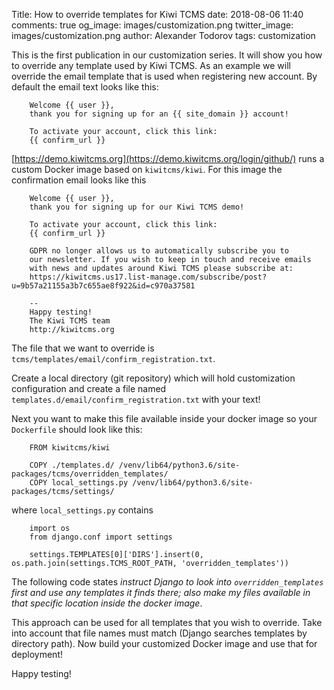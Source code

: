 Title: How to override templates for Kiwi TCMS
date: 2018-08-06 11:40
comments: true
og_image: images/customization.png
twitter_image: images/customization.png
author: Alexander Todorov
tags: customization


This is the first publication in our customization series. It will show you
how to override any template used by Kiwi TCMS. As an example we will override
the email template that is used when registering new account. By default the
email text looks like this:

        Welcome {{ user }},
        thank you for signing up for an {{ site_domain }} account!
        
        To activate your account, click this link:
        {{ confirm_url }}



[https://demo.kiwitcms.org](https://demo.kiwitcms.org/login/github/)
runs a custom Docker image based on
`kiwitcms/kiwi`. For this image the confirmation email looks like this

        Welcome {{ user }},
        thank you for signing up for our Kiwi TCMS demo!
        
        To activate your account, click this link:
        {{ confirm_url }}
        
        GDPR no longer allows us to automatically subscribe you to
        our newsletter. If you wish to keep in touch and receive emails
        with news and updates around Kiwi TCMS please subscribe at:
        https://kiwitcms.us17.list-manage.com/subscribe/post?u=9b57a21155a3b7c655ae8f922&id=c970a37581
        
        --
        Happy testing!
        The Kiwi TCMS team
        http://kiwitcms.org


The file that we want to override is `tcms/templates/email/confirm_registration.txt`.

Create a local directory (git repository) which will hold customization configuration
and create a file named `templates.d/email/confirm_registration.txt` with your text!

Next you want to make this file available inside your docker image so your `Dockerfile`
should look like this:

        FROM kiwitcms/kiwi
        
        COPY ./templates.d/ /venv/lib64/python3.6/site-packages/tcms/overridden_templates/
        COPY local_settings.py /venv/lib64/python3.6/site-packages/tcms/settings/

where `local_settings.py` contains

        import os
        from django.conf import settings
        
        settings.TEMPLATES[0]['DIRS'].insert(0, os.path.join(settings.TCMS_ROOT_PATH, 'overridden_templates'))


The following code states *instruct Django to look into `overridden_templates` first and
use any templates it finds there; also make my files available in that specific location
inside the docker image*.

This approach can be used for all templates that you wish to override. Take into
account that file names must match (Django searches templates by directory path).
Now build your customized Docker image and use that for deployment!


Happy testing!
